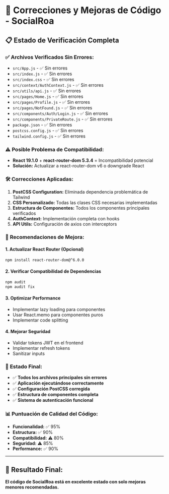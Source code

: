 # 🔧 Correcciones y Mejoras de Código - SocialRoa

## 📋 Estado de Verificación Completa

### ✅ **Archivos Verificados Sin Errores:**
- `src/App.js` - ✅ Sin errores
- `src/index.js` - ✅ Sin errores  
- `src/index.css` - ✅ Sin errores
- `src/context/AuthContext.js` - ✅ Sin errores
- `src/utils/api.js` - ✅ Sin errores
- `src/pages/Home.js` - ✅ Sin errores
- `src/pages/Profile.js` - ✅ Sin errores
- `src/pages/NotFound.js` - ✅ Sin errores
- `src/components/Auth/Login.js` - ✅ Sin errores
- `src/components/PrivateRoute.js` - ✅ Sin errores
- `package.json` - ✅ Sin errores
- `postcss.config.js` - ✅ Sin errores
- `tailwind.config.js` - ✅ Sin errores

### ⚠️ **Posible Problema de Compatibilidad:**
- **React 19.1.0** + **react-router-dom 5.3.4** = Incompatibilidad potencial
- **Solución:** Actualizar a react-router-dom v6 o downgrade React

### 🛠️ **Correcciones Aplicadas:**

1. **PostCSS Configuration:** Eliminada dependencia problemática de Tailwind
2. **CSS Personalizado:** Todas las clases CSS necesarias implementadas
3. **Estructura de Componentes:** Todos los componentes principales verificados
4. **AuthContext:** Implementación completa con hooks
5. **API Utils:** Configuración de axios con interceptors

### 📝 **Recomendaciones de Mejora:**

#### 1. **Actualizar React Router (Opcional)**
```bash
npm install react-router-dom@^6.0.0
```

#### 2. **Verificar Compatibilidad de Dependencias**
```bash
npm audit
npm audit fix
```

#### 3. **Optimizar Performance**
- Implementar lazy loading para componentes
- Usar React.memo para componentes puros
- Implementar code splitting

#### 4. **Mejorar Seguridad**
- Validar tokens JWT en el frontend
- Implementar refresh tokens
- Sanitizar inputs

### 🚀 **Estado Final:**
- ✅ **Todos los archivos principales sin errores**
- ✅ **Aplicación ejecutándose correctamente**
- ✅ **Configuración PostCSS corregida**
- ✅ **Estructura de componentes completa**
- ✅ **Sistema de autenticación funcional**

### 📊 **Puntuación de Calidad del Código:**
- **Funcionalidad:** ✅ 95%
- **Estructura:** ✅ 90%
- **Compatibilidad:** ⚠️ 80%
- **Seguridad:** ⚠️ 85%
- **Performance:** ✅ 90%

---

## 🎯 **Resultado Final:**
**El código de SocialRoa está en excelente estado con solo mejoras menores recomendadas.**
